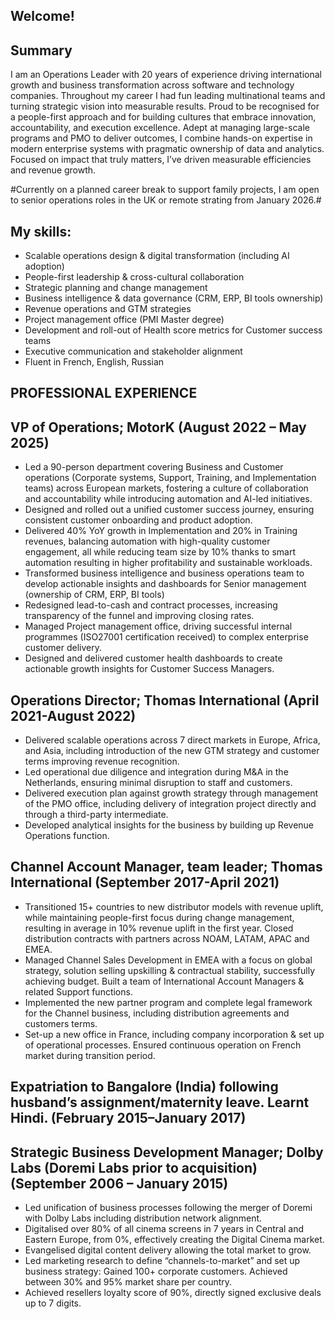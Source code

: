 ## Welcome!
## Summary
I am an Operations Leader with 20 years of experience driving international growth and business transformation across software and technology companies.
Throughout my career I had fun leading multinational teams and turning strategic vision into measurable results. Proud to be recognised for a people-first approach and for building cultures that embrace innovation, accountability, and execution excellence. Adept at managing large-scale programs and PMO to deliver outcomes, I combine hands-on expertise in modern enterprise systems with pragmatic ownership of data and analytics. Focused on impact that truly matters, I’ve driven measurable efficiencies and revenue growth.

#Currently on a planned career break to support family projects, I am open to senior operations roles in the UK or remote strating from January 2026.#

## My skills:
- Scalable operations design & digital transformation (including AI adoption)
- People-first leadership & cross-cultural collaboration
- Strategic planning and change management
- Business intelligence & data governance (CRM, ERP, BI tools ownership)
- Revenue operations and GTM strategies
- Project management office (PMI Master degree)
- Development and roll-out of Health score metrics for Customer success teams
- Executive communication and stakeholder alignment
- Fluent in French, English, Russian
  
## PROFESSIONAL EXPERIENCE

## VP of Operations; MotorK (August 2022 – May 2025)
- Led a 90-person department covering Business and Customer operations (Corporate systems, Support, Training, and Implementation teams) across European markets, fostering a culture of collaboration and accountability while introducing automation and AI-led initiatives.
- Designed and rolled out a unified customer success journey, ensuring consistent customer onboarding and product adoption.
- Delivered 40% YoY growth in Implementation and 20% in Training revenues, balancing automation with high-quality customer engagement, all while reducing team size by 10% thanks to smart automation resulting in higher profitability and sustainable workloads.
- Transformed business intelligence and business operations team to develop actionable insights and dashboards for Senior management (ownership of CRM, ERP, BI tools)
- Redesigned lead-to-cash and contract processes, increasing transparency of the funnel and
improving closing rates.
- Managed Project management office, driving successful internal programmes (ISO27001 certification received) to complex enterprise customer delivery.
- Designed and delivered customer health dashboards to create actionable growth insights for Customer Success Managers.
  
## Operations Director; Thomas International (April 2021-August 2022)
- Delivered scalable operations across 7 direct markets in Europe, Africa, and Asia, including introduction of the new GTM strategy and customer terms improving revenue recognition.
- Led operational due diligence and integration during M&A in the Netherlands, ensuring minimal disruption to staff and customers.
- Delivered execution plan against growth strategy through management of the PMO office, including delivery of integration project directly and through a third-party intermediate.
- Developed analytical insights for the business by building up Revenue Operations function.
  
## Channel Account Manager, team leader; Thomas International (September 2017-April 2021)
- Transitioned 15+ countries to new distributor models with revenue uplift, while maintaining people-first focus during change management, resulting in average in 10% revenue uplift in the first year. Closed distribution contracts with partners across NOAM, LATAM, APAC and EMEA.
- Managed Channel Sales Development in EMEA with a focus on global strategy, solution selling upskilling & contractual stability, successfully achieving budget. Built a team of International Account Managers & related Support functions.
- Implemented the new partner program and complete legal framework for the Channel business, including distribution agreements and customers terms.
- Set-up a new office in France, including company incorporation & set up of operational processes. Ensured continuous operation on French market during transition period.
  
## Expatriation to Bangalore (India) following husband’s assignment/maternity leave. Learnt Hindi. (February 2015–January 2017)

## Strategic Business Development Manager; Dolby Labs (Doremi Labs prior to acquisition) (September 2006 – January 2015)
- Led unification of business processes following the merger of Doremi with Dolby Labs including distribution network alignment.
- Digitalised over 80% of all cinema screens in 7 years in Central and Eastern Europe, from 0%, effectively creating the Digital Cinema market.
- Evangelised digital content delivery allowing the total market to grow.
- Led marketing research to define “channels-to-market” and set up business strategy: Gained 100+ corporate customers. Achieved between 30% and 95% market share per country.
- Achieved resellers loyalty score of 90%, directly signed exclusive deals up to 7 digits.
